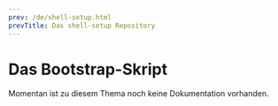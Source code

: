 ```yaml
---
prev: /de/shell-setup.html
prevTitle: Das shell-setup Repository
---
```

# Das Bootstrap-Skript
Momentan ist zu diesem Thema noch keine Dokumentation vorhanden.
